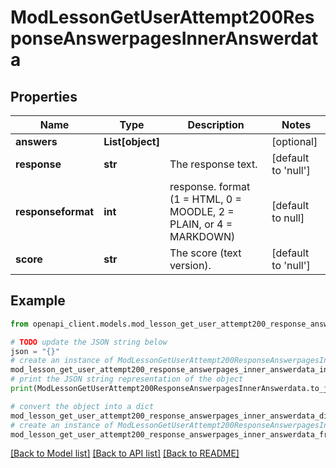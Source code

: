 # ModLessonGetUserAttempt200ResponseAnswerpagesInnerAnswerdata


## Properties

Name | Type | Description | Notes
------------ | ------------- | ------------- | -------------
**answers** | **List[object]** |  | [optional] 
**response** | **str** | The response text. | [default to 'null']
**responseformat** | **int** | response. format (1 &#x3D; HTML, 0 &#x3D; MOODLE, 2 &#x3D; PLAIN, or 4 &#x3D; MARKDOWN) | [default to null]
**score** | **str** | The score (text version). | [default to 'null']

## Example

```python
from openapi_client.models.mod_lesson_get_user_attempt200_response_answerpages_inner_answerdata import ModLessonGetUserAttempt200ResponseAnswerpagesInnerAnswerdata

# TODO update the JSON string below
json = "{}"
# create an instance of ModLessonGetUserAttempt200ResponseAnswerpagesInnerAnswerdata from a JSON string
mod_lesson_get_user_attempt200_response_answerpages_inner_answerdata_instance = ModLessonGetUserAttempt200ResponseAnswerpagesInnerAnswerdata.from_json(json)
# print the JSON string representation of the object
print(ModLessonGetUserAttempt200ResponseAnswerpagesInnerAnswerdata.to_json())

# convert the object into a dict
mod_lesson_get_user_attempt200_response_answerpages_inner_answerdata_dict = mod_lesson_get_user_attempt200_response_answerpages_inner_answerdata_instance.to_dict()
# create an instance of ModLessonGetUserAttempt200ResponseAnswerpagesInnerAnswerdata from a dict
mod_lesson_get_user_attempt200_response_answerpages_inner_answerdata_from_dict = ModLessonGetUserAttempt200ResponseAnswerpagesInnerAnswerdata.from_dict(mod_lesson_get_user_attempt200_response_answerpages_inner_answerdata_dict)
```
[[Back to Model list]](../README.md#documentation-for-models) [[Back to API list]](../README.md#documentation-for-api-endpoints) [[Back to README]](../README.md)


